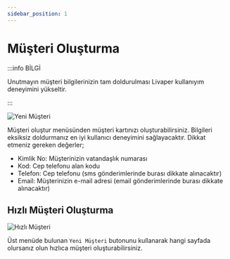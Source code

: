```yaml
---
sidebar_position: 1
---
```


# Müşteri Oluşturma

:::info BİLGİ

Unutmayın müşteri bilgilerinizin tam doldurulması Livaper kullanıyım deneyimini yükseltir.

:::

![Yeni Müşteri](/img/tutorial/new-customer.png)

Müşteri oluştur menüsünden müşteri kartınızı oluşturabilirsiniz. Bilgileri eksiksiz doldurmanız en iyi kullanıcı deneyimini sağlayacaktır.
Dikkat etmeniz gereken değerler;


 - Kimlik No: Müşterinizin vatandaşlık numarası
 - Kod: Cep telefonu alan kodu
 - Telefon: Cep telefonu (sms gönderimlerinde burası dikkate alınacaktır)
 - Email: Müşterinizin e-mail adresi (email gönderimlerinde burası dikkate alınacaktır)

## Hızlı Müşteri Oluşturma

![Hızlı Müşteri](/img/tutorial/quickly-customer.png)


Üst menüde bulunan `Yeni Müşteri` butonunu kullanarak hangi sayfada olursanız olun hızlıca müşteri oluşturabilirsiniz.
